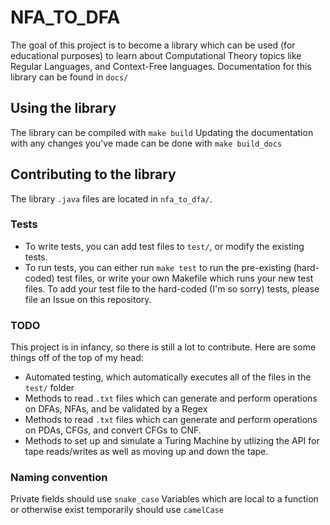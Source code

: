 # NFA_TO_DFA

The goal of this project is to become a library which can be used (for educational purposes) to learn about Computational Theory topics like Regular Languages, and Context-Free languages. Documentation for this library can be found in `docs/`

## Using the library

The library can be compiled with `make build`
Updating the documentation with any changes you've made can be done with `make build_docs`

## Contributing to the library

The library `.java` files are located in `nfa_to_dfa/`. 

### Tests

* To write tests, you can add test files to `test/`, or modify the existing tests. 
* To run tests, you can either run `make test` to run the pre-existing (hard-coded) test files, or write your own Makefile which runs your new test files. To add your test file to the hard-coded (I'm so sorry) tests, please file an Issue on this repository. 

### TODO

This project is in infancy, so there is still a lot to contribute. Here are some things off of the top of my head:

 * Automated testing, which automatically executes all of the files in the `test/` folder
 * Methods to read `.txt` files which can generate and perform operations on DFAs, NFAs, and be validated by a Regex
 * Methods to read `.txt` files which can generate and perform operations on PDAs, CFGs, and convert CFGs to CNF. 
 * Methods to set up and simulate a Turing Machine by utlizing the API for tape reads/writes as well as moving up and down the tape. 

 ### Naming convention

 Private fields should use `snake_case`
 Variables which are local to a function or otherwise exist temporarily should use `camelCase`